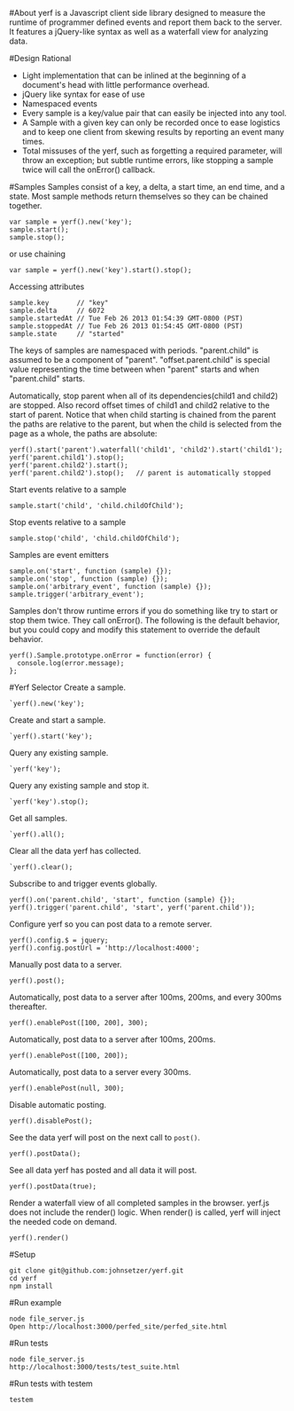 #About
yerf is a Javascript client side library designed to measure the runtime of programmer defined events and report them back to the server.  It features a jQuery-like syntax as well as a waterfall view for analyzing data.

#Design Rational
- Light implementation that can be inlined at the beginning of a document's head with little performance overhead.
- jQuery like syntax for ease of use
- Namespaced events
- Every sample is a key/value pair that can easily be injected into any tool.
- A Sample with a given key can only be recorded once to ease logistics and to keep one client from skewing results by reporting an event many times.
- Total missuses of the yerf, such as forgetting a required parameter, will throw an exception; but subtle runtime errors, like stopping a sample twice will call the onError() callback.

#Samples
Samples consist of a key, a delta, a start time, an end time, and a state.  Most sample methods return themselves so they can be chained together.
    
    var sample = yerf().new('key');
    sample.start();
    sample.stop();

or use chaining
    
    var sample = yerf().new('key').start().stop();

Accessing attributes

    sample.key       // "key"
    sample.delta     // 6072
    sample.startedAt // Tue Feb 26 2013 01:54:39 GMT-0800 (PST)
    sample.stoppedAt // Tue Feb 26 2013 01:54:45 GMT-0800 (PST)
    sample.state     // "started"

The keys of samples are namespaced with periods.
"parent.child" is assumed to be a component of "parent".  "offset.parent.child" is special value representing the time between when "parent" starts and when "parent.child" starts.

Automatically, stop parent when all of its dependencies(child1 and child2) are stopped. Also record offset times of child1 and child2 relative to the start of parent.  Notice that when child starting is chained from the parent the paths are relative to the parent, but when the child is selected from the page as a whole, the paths are absolute:

    yerf().start('parent').waterfall('child1', 'child2').start('child1');
    yerf('parent.child1').stop();
    yerf('parent.child2').start();
    yerf('parent.child2').stop();   // parent is automatically stopped

Start events relative to a sample

    sample.start('child', 'child.childOfChild');

Stop events relative to a sample

    sample.stop('child', 'child.childOfChild');

Samples are event emitters

    sample.on('start', function (sample) {});
    sample.on('stop', function (sample) {});
    sample.on('arbitrary_event', function (sample) {});
    sample.trigger('arbitrary_event');

Samples don't throw runtime errors if you do something like try to start or stop them twice. They call onError().  The following is the default behavior, but you could copy and modify this statement to override the default behavior.  

    yerf().Sample.prototype.onError = function(error) {
      console.log(error.message);
    };

#Yerf Selector
Create a sample.

    `yerf().new('key');

Create and start a sample.

    `yerf().start('key');

Query any existing sample.

    `yerf('key');

Query any existing sample and stop it.

    `yerf('key').stop();

Get all samples.

    `yerf().all();

Clear all the data yerf has collected.

    `yerf().clear();

Subscribe to and trigger events globally.

    yerf().on('parent.child', 'start', function (sample) {});
    yerf().trigger('parent.child', 'start', yerf('parent.child'));

Configure yerf so you can post data to a remote server.

    yerf().config.$ = jquery;
    yerf().config.postUrl = 'http://localhost:4000';

Manually post data to a server.

    yerf().post();

Automatically, post data to a server after 100ms, 200ms, and every 300ms thereafter.

    yerf().enablePost([100, 200], 300);

Automatically, post data to a server after 100ms, 200ms.

    yerf().enablePost([100, 200]);

Automatically, post data to a server every 300ms.

    yerf().enablePost(null, 300);

Disable automatic posting.

    yerf().disablePost();

See the data yerf will post on the next call to `post()`.

    yerf().postData();

See all data yerf has posted and all data it will post.

    yerf().postData(true);

Render a waterfall view of all completed samples in the browser.  yerf.js does not include the render() logic.  When render() is called, yerf will inject the needed code on demand.

    yerf().render()

#Setup

    git clone git@github.com:johnsetzer/yerf.git
    cd yerf
    npm install

#Run example

    node file_server.js
    Open http://localhost:3000/perfed_site/perfed_site.html

#Run tests

    node file_server.js
    http://localhost:3000/tests/test_suite.html

#Run tests with testem

    testem